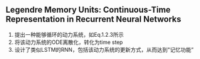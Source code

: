 ## Legendre Memory Units: Continuous-Time Representation in Recurrent Neural Networks
1. 提出一种能够循环的动力系统，如Eq.1.2.3所示
2. 将该动力系统的ODE离散化，转化为time step
3. 设计了类似LSTM的RNN，包括该动力系统的更新方式，从而达到"记忆功能”